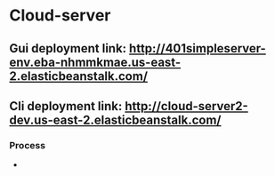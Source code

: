 # Cloud-server

## Gui deployment link: <http://401simpleserver-env.eba-nhmmkmae.us-east-2.elasticbeanstalk.com/>



## Cli deployment link: <http://cloud-server2-dev.us-east-2.elasticbeanstalk.com/>

### Process
 - 
